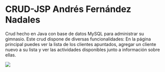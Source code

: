 # CRUD-JSP Andrés Fernández Nadales
Crud hecho en Java con base de datos MySQL para administrar su gimnasio.
Este crud dispone de diversas funcionalidades:
En la página principal puedes ver la lista de los clientes apuntados, agregar un cliente nuevo a su lista y ver las actividades disponibles junto a información sobre ellas.

<img src="https://github.com/andresfernandeznad/crud-jsp/blob/master/Im%C3%A1genes%20Readme/Captura%20de%20pantalla%20(25).png">
